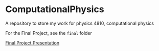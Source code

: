 # ComputationalPhysics
A repository to store my work for physics 4810, computational physics

For the Final Project, see the `final` folder

[Final Project Presentation](https://docs.google.com/presentation/d/1Cg-K_cqXnNTCbshFm2VCke3VEdwvL40lPjj-o3AkxRg/edit?usp=sharing)
